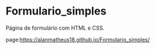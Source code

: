 # Formulario_simples
Página de formulário com HTML e CSS.

page:https://alanmatheus18.github.io/Formulario_simples/
